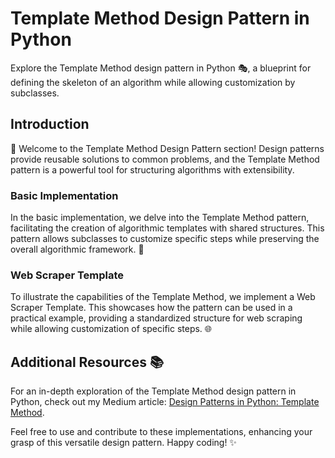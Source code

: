 # Template Method Design Pattern in Python

Explore the Template Method design pattern in Python 🎭, a blueprint for defining the skeleton of an algorithm while allowing customization by subclasses.

## Introduction

👋 Welcome to the Template Method Design Pattern section! Design patterns provide reusable solutions to common problems, and the Template Method pattern is a powerful tool for structuring algorithms with extensibility.

### Basic Implementation

In the basic implementation, we delve into the Template Method pattern, facilitating the creation of algorithmic templates with shared structures. This pattern allows subclasses to customize specific steps while preserving the overall algorithmic framework. 🚀

### Web Scraper Template

To illustrate the capabilities of the Template Method, we implement a Web Scraper Template. This showcases how the pattern can be used in a practical example, providing a standardized structure for web scraping while allowing customization of specific steps. 🌐

## Additional Resources 📚

For an in-depth exploration of the Template Method design pattern in Python, check out my Medium article: [Design Patterns in Python: Template Method](#).

Feel free to use and contribute to these implementations, enhancing your grasp of this versatile design pattern. Happy coding! ✨

